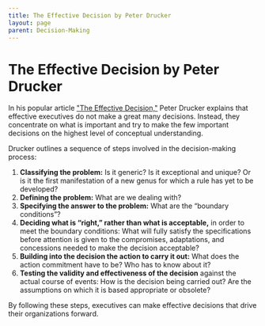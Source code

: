 ```yaml
---
title: The Effective Decision by Peter Drucker
layout: page
parent: Decision-Making
---
```


# The Effective Decision by Peter Drucker

In his popular article ["The Effective Decision,"](https://hbr.org/1967/01/the-effective-decision) Peter Drucker explains that effective executives do not make a great many decisions. Instead, they concentrate on what is important and try to make the few important decisions on the highest level of conceptual understanding.

Drucker outlines a sequence of steps involved in the decision-making process:

1. **Classifying the problem:** Is it generic? Is it exceptional and unique? Or is it the first manifestation of a new genus for which a rule has yet to be developed?
2. **Defining the problem:** What are we dealing with?
3. **Specifying the answer to the problem:** What are the “boundary conditions”?
4. **Deciding what is “right,” rather than what is acceptable,** in order to meet the boundary conditions: What will fully satisfy the specifications before attention is given to the compromises, adaptations, and concessions needed to make the decision acceptable?
5. **Building into the decision the action to carry it out:** What does the action commitment have to be? Who has to know about it?
6. **Testing the validity and effectiveness of the decision** against the actual course of events: How is the decision being carried out? Are the assumptions on which it is based appropriate or obsolete?

By following these steps, executives can make effective decisions that drive their organizations forward.